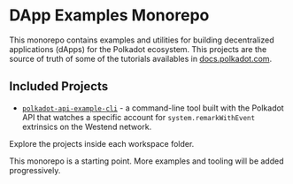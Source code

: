 # DApp Examples Monorepo

This monorepo contains examples and utilities for building decentralized applications (dApps) for the Polkadot ecosystem. This projects are the source of truth of some of the tutorials availables in [docs.polkadot.com](docs.polkadot.com).

## Included Projects

- [`polkadot-api-example-cli`](./polkadot-api-example-cli/) - a command-line tool built with the Polkadot API that watches a specific account for `system.remarkWithEvent` extrinsics on the Westend network.

Explore the projects inside each workspace folder.

This monorepo is a starting point. More examples and tooling will be added progressively.